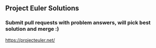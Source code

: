 ## Project Euler Solutions

### Submit pull requests with problem answers, will pick best solution and merge :)

https://projecteuler.net/
